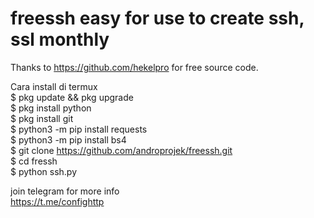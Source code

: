 # freessh easy for use to create ssh, ssl monthly

Thanks to https://github.com/hekelpro for free source code.

Cara install di termux\
$ pkg update && pkg upgrade\
$ pkg install python\
$ pkg install git\
$ python3 -m pip install requests\
$ python3 -m pip install bs4\
$ git clone https://github.com/androprojek/freessh.git \
$ cd fressh\
$ python ssh.py

join telegram for more info\
https://t.me/confighttp
